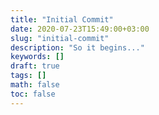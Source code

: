 ```yaml
---
title: "Initial Commit"
date: 2020-07-23T15:49:00+03:00
slug: "initial-commit"
description: "So it begins..."
keywords: []
draft: true
tags: []
math: false
toc: false
---
```

